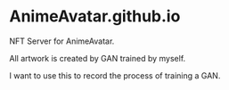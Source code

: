 # AnimeAvatar.github.io

NFT Server for AnimeAvatar.

All artwork is created by GAN trained by myself.

I want to use this to record the process of training a GAN.
